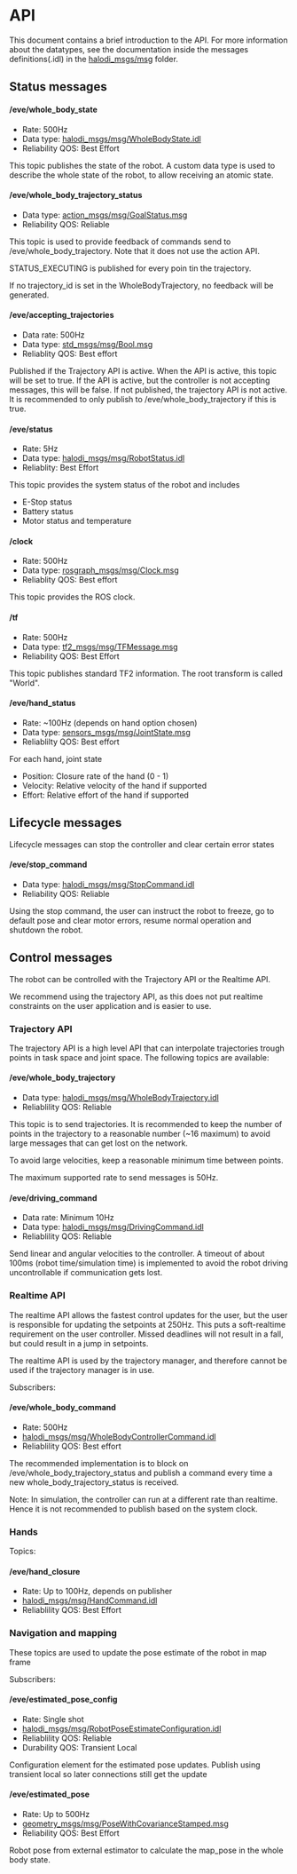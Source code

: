 # API

This document contains a brief introduction to the API. For more information about the datatypes, see the documentation inside the messages definitions(.idl) in the [halodi_msgs/msg](halodi_msgs/msg) folder.

## Status messages

#### /eve/whole_body_state
- Rate: 500Hz
- Data type: [halodi_msgs/msg/WholeBodyState.idl](halodi_msgs/msg/WholeBodyState.idl)
- Reliability QOS: Best Effort

This topic publishes the state of the robot. A custom data type is used to describe the whole state of the robot, to allow receiving an atomic state. 

#### /eve/whole_body_trajectory_status
- Data type: [action_msgs/msg/GoalStatus.msg](https://github.com/ros2/rcl_interfaces/blob/master/action_msgs/msg/GoalStatus.msg)
- Reliability QOS: Reliable

This topic is used to provide feedback of commands send to /eve/whole_body_trajectory. Note that it does not use the action API.

STATUS_EXECUTING is published for every poin tin the trajectory.

If no trajectory_id is set in the WholeBodyTrajectory, no feedback will be generated. 


#### /eve/accepting_trajectories
- Data rate: 500Hz
- Data type: [std_msgs/msg/Bool.msg](https://github.com/ros2/common_interfaces/blob/master/std_msgs/msg/Bool.msg)
- Reliablity QOS: Best effort

Published if the Trajectory API is active. When the API is active, this topic will be set to true. If the API is active, but the controller is not accepting messages, this will be false. If not published, the trajectory API is not active.
It is recommended to only publish to /eve/whole_body_trajectory if this is true.


#### /eve/status
- Rate: 5Hz
- Data type: [halodi_msgs/msg/RobotStatus.idl](https://github.com/Halodi/halodi-messages/blob/master/halodi_msgs/msg/RobotStatus.idl)
- Reliablity: Best Effort

This topic provides the system status of the robot and includes
- E-Stop status
- Battery status
- Motor status and temperature

#### /clock
- Rate: 500Hz
- Data type: [rosgraph_msgs/msg/Clock.msg](https://github.com/ros2/rcl_interfaces/blob/master/rosgraph_msgs/msg/Clock.msg)
- Reliablity QOS: Best effort

This topic provides the ROS clock.

#### /tf
- Rate: 500Hz
- Data type: [tf2_msgs/msg/TFMessage.msg](https://github.com/ros2/geometry2/blob/ros2/tf2_msgs/msg/TFMessage.msg)
- Reliability QOS: Best Effort

This topic publishes standard TF2 information. The root transform is called "World".

#### /eve/hand_status
- Rate: ~100Hz (depends on hand option chosen)
- Data type: [sensors_msgs/msg/JointState.msg](https://github.com/ros2/common_interfaces/blob/master/sensor_msgs/msg/JointState.msg)
- Reliablilty QOS: Best effort

For each hand, joint state
- Position: Closure rate  of the hand (0 - 1)
- Velocity: Relative velocity of the hand if supported
- Effort: Relative effort of the hand if supported


## Lifecycle messages

Lifecycle messages can stop the controller and clear certain error states

#### /eve/stop_command
- Data type: [halodi_msgs/msg/StopCommand.idl](halodi_msgs/msg/StopCommand.idl)
- Reliability QOS: Reliable

Using the stop command, the user can instruct the robot to freeze, go to default pose and clear motor errors, resume normal operation and shutdown the robot.


## Control messages

The robot can be controlled with the Trajectory API or the Realtime API.

We recommend using the trajectory API, as this does not put realtime constraints on the user application and is easier to use.

### Trajectory API
The trajectory API is a high level API that can interpolate trajectories trough points in task space and joint space. The following topics are available:





#### /eve/whole_body_trajectory
- Data type: [halodi_msgs/msg/WholeBodyTrajectory.idl](halodi_msgs/msg/WholeBodyTrajectory.idl)
- Reliablility QOS: Reliable

This topic is to send trajectories. It is recommended to keep the number of points in the trajectory to a reasonable number (~16 maximum) to avoid large messages that can get lost on the network.

To avoid large velocities, keep a reasonable minimum time between points. 

The maximum supported rate to send messages is 50Hz.


#### /eve/driving_command
- Data rate: Minimum 10Hz
- Data type: [halodi_msgs/msg/DrivingCommand.idl](halodi_msgs/msg/DrivingCommand.idl)
- Reliablility QOS: Reliable

Send linear and angular velocities to the controller. A timeout of about 100ms (robot time/simulation time) is implemented to avoid the robot driving uncontrollable if communication gets lost.

### Realtime API

The realtime API allows the fastest control updates for the user, but the user is responsible for updating the setpoints at 250Hz. This puts a soft-realtime requirement on the user controller. Missed deadlines will not result in a fall, but could result in a jump in setpoints.

The realtime API is used by the trajectory manager, and therefore cannot be used if the trajectory manager is in use.

Subscribers:
#### /eve/whole_body_command
- Rate: 500Hz
- [halodi_msgs/msg/WholeBodyControllerCommand.idl](halodi_msgs/msg/WholeBodyControllerCommand.idl)
- Reliablility QOS: Best effort

The recommended implementation is to block on /eve/whole_body_trajectory_status and publish a command every time a new whole_body_trajectory_status is received. 

Note: In simulation, the controller can run at a different rate than realtime. Hence it is not recommended to publish based on the system clock.

### Hands

Topics:
#### /eve/hand_closure
- Rate: Up to 100Hz, depends on publisher
- [halodi_msgs/msg/HandCommand.idl](halodi_msgs/msg/HandCommand.idl)
- Reliablility QOS: Best Effort

### Navigation and mapping

These topics are used to update the pose estimate of the robot in map frame

Subscribers:
#### /eve/estimated_pose_config
- Rate: Single shot
- [halodi_msgs/msg/RobotPoseEstimateConfiguration.idl](halodi_msgs/msg/RobotPoseEstimateConfiguration.idl)
- Reliablility QOS: Reliable
- Durability QOS: Transient Local


Configuration element for the estimated pose updates. Publish using transient local so later connections still get the update

#### /eve/estimated_pose
- Rate: Up to 500Hz
- [geometry_msgs/msg/PoseWithCovarianceStamped.msg](https://github.com/ros2/common_interfaces/blob/master/geometry_msgs/msg/PoseWithCovarianceStamped.msg)
- Reliability QOS: Best Effort

Robot pose from external estimator to calculate the map_pose in the whole body state.
